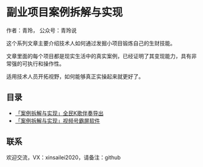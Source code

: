 # 副业项目案例拆解与实现

作者：青玲， 公众号：青玲说

这个系列文章主要介绍技术人如何通过发掘小项目锻炼自己的生财技能。

文章里面的每个项目都是现实生活中的真实案例，已经证明了其变现能力，具有非常强的可执行和操作性。

适用技术人员开拓视野，如何能够真正实操起来就更好了。

## 目录

- [「案例拆解与实现」全民K歌伴奏导出](「案例拆解与实现」全民K歌伴奏导出.md)
- [「案例拆解与实现」视频号霸屏软件](「案例拆解与实现」视频号霸屏软件.md)

## 联系

欢迎交流，VX：xinsailei2020，请备注：github
